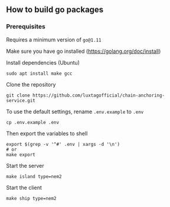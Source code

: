 ## How to build go packages

### Prerequisites

Requires a minimum version of `go@1.11`

Make sure you have go installed (https://golang.org/doc/install)

Install dependencies (Ubuntu)
```
sudo apt install make gcc
```

Clone the repository
```
git clone https://github.com/luxtagofficial/chain-anchoring-service.git
```

To use the default settings, rename `.env.example` to `.env`
```
cp .env.example .env
```

Then export the variables to shell
```
export $(grep -v '^#' .env | xargs -d '\n')
# or
make export
```

Start the server
```
make island type=nem2
```

Start the client
```
make ship type=nem2
```

